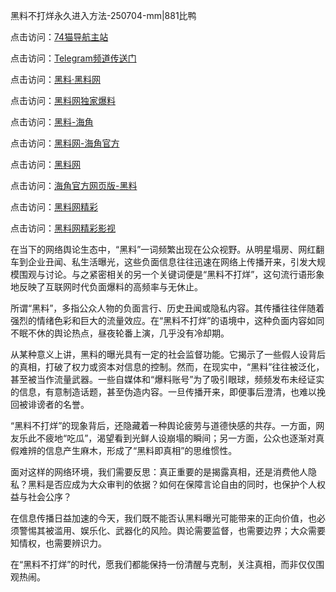 黑料不打烊永久进入方法-250704-mm|881比鸭

点击访问：<a href="https://74mao.com/">74猫导航主站</a>

点击访问：<a href="https://74mao.com/">Telegram频道传送门</a>

点击访问：<a href="https://heiliaolvzlu3.pages.dev">黑料·黑料网</a>

点击访问：<a href="https://heiliaoyvnrda.pages.dev">黑料网独家爆料</a>

点击访问：<a href="https://gdas.pages.dev/">黑料-海角</a>

点击访问：<a href="https://jha.pages.dev/">黑料网-海角官方</a>

点击访问：<a href="https://fge-7ja.pages.dev/">黑料网</a>

点击访问：<a href="https://haef.pages.dev/">海角官方网页版-黑料</a>

点击访问：<a href="https://qfwfg.pages.dev/">黑料网精彩</a>

点击访问：<a href="https://tyer.pages.dev/">黑料网精彩影视</a>

在当下的网络舆论生态中，“黑料”一词频繁出现在公众视野。从明星塌房、网红翻车到企业丑闻、私生活曝光，这些负面信息往往迅速在网络上传播开来，引发大规模围观与讨论。与之紧密相关的另一个关键词便是“黑料不打烊”，这句流行语形象地反映了互联网时代负面爆料的高频率与无休止。

所谓“黑料”，多指公众人物的负面言行、历史丑闻或隐私内容。其传播往往伴随着强烈的情绪色彩和巨大的流量效应。在“黑料不打烊”的语境中，这种负面内容如同不眠不休的舆论热点，昼夜轮番上演，几乎没有冷却期。

从某种意义上讲，黑料的曝光具有一定的社会监督功能。它揭示了一些假人设背后的真相，打破了权力或资本对信息的控制。然而，在现实中，“黑料”往往被泛化，甚至被当作流量武器。一些自媒体和“爆料账号”为了吸引眼球，频频发布未经证实的信息，有意制造话题，甚至伪造内容。一旦传播开来，即便事后澄清，也难以挽回被诽谤者的名誉。

“黑料不打烊”的现象背后，还隐藏着一种舆论疲劳与道德快感的共存。一方面，网友乐此不疲地“吃瓜”，渴望看到光鲜人设崩塌的瞬间；另一方面，公众也逐渐对真假难辨的信息产生麻木，形成了“黑料即真相”的思维惯性。

面对这样的网络环境，我们需要反思：真正重要的是揭露真相，还是消费他人隐私？黑料是否应成为大众审判的依据？如何在保障言论自由的同时，也保护个人权益与社会公序？

在信息传播日益加速的今天，我们既不能否认黑料曝光可能带来的正向价值，也必须警惕其被滥用、娱乐化、武器化的风险。舆论需要监督，也需要边界；大众需要知情权，也需要辨识力。

在“黑料不打烊”的时代，愿我们都能保持一份清醒与克制，关注真相，而非仅仅围观热闹。
